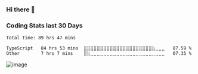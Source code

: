 ### Hi there 👋

### Coding Stats last 30 Days 
<!--START_SECTION:waka-->

```text
Total Time: 89 hrs 47 mins

TypeScript   84 hrs 53 mins  ⣿⣿⣿⣿⣿⣿⣿⣿⣿⣿⣿⣿⣿⣿⣿⣿⣿⣿⣿⣿⣿⣷⣀⣀⣀   87.59 %
Other        7 hrs 7 mins    ⣿⣷⣀⣀⣀⣀⣀⣀⣀⣀⣀⣀⣀⣀⣀⣀⣀⣀⣀⣀⣀⣀⣀⣀⣀   07.35 %
```

<!--END_SECTION:waka-->

![image](https://user-images.githubusercontent.com/49921028/177437099-d5248b41-7c4b-48b5-8504-676baaa132f1.png)



